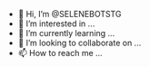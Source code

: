 - 👋 Hi, I’m @SELENEBOTSTG
- 👀 I’m interested in ...
- 🌱 I’m currently learning ...
- 💞️ I’m looking to collaborate on ...
- 📫 How to reach me ...

<!---
SELENEBOTSTG/SELENEBOTSTG is a ✨ special ✨ repository because its `README.md` (this file) appears on your GitHub profile.
You can click the Preview link to take a look at your changes.
--->

